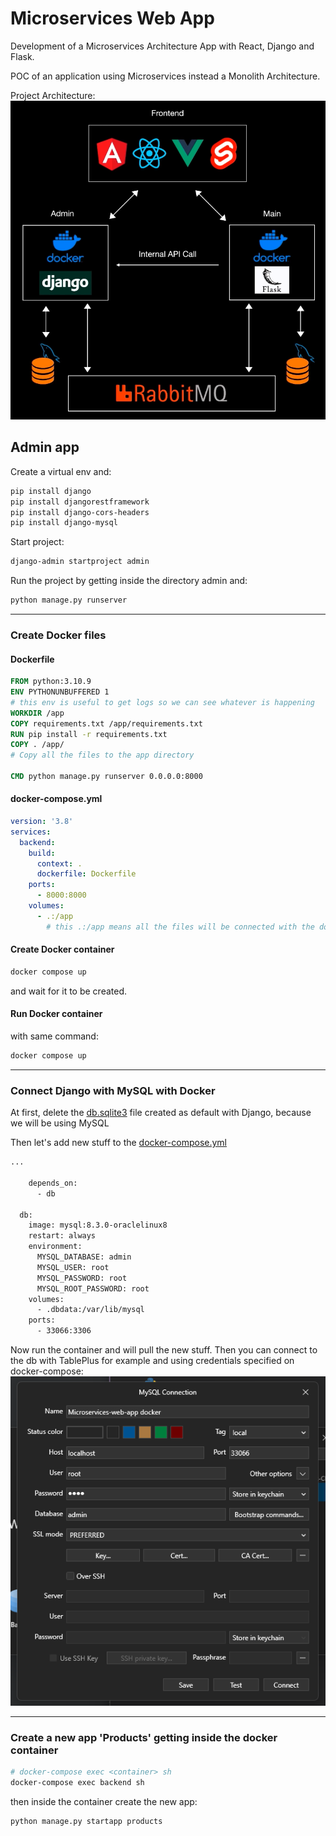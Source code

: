 # Microservices Web App
Development of a Microservices Architecture App with React, Django and Flask. 

POC of an application using Microservices instead a Monolith Architecture.

Project Architecture:
![architecture](./docs/architecture.png)

## Admin app
Create a virtual env and:
```bash
pip install django
pip install djangorestframework
pip install django-cors-headers
pip install django-mysql
```

Start project:
```bash
django-admin startproject admin
```

Run the project by getting inside the directory admin and:
```bash
python manage.py runserver
```

---

### Create Docker files
#### Dockerfile
```dockerfile
FROM python:3.10.9
ENV PYTHONUNBUFFERED 1
# this env is useful to get logs so we can see whatever is happening
WORKDIR /app
COPY requirements.txt /app/requirements.txt
RUN pip install -r requirements.txt
COPY . /app/
# Copy all the files to the app directory

CMD python manage.py runserver 0.0.0.0:8000
```

#### docker-compose.yml
```yml
version: '3.8'
services:
  backend:
    build:
      context: .
      dockerfile: Dockerfile
    ports:
      - 8000:8000
    volumes:
      - .:/app
        # this .:/app means all the files will be connected with the docker container, everytime we make a change in the app it will pass it to the dockerfile /app and opposite too.
```

#### Create Docker container
```bash
docker compose up
```
and wait for it to be created.

#### Run Docker container
with same command:
```bash
docker compose up
```

---

### Connect Django with MySQL with Docker
At first, delete the [db.sqlite3](./admin//db.sqlite3) file created as default with Django, because we will be using MySQL

Then let's add new stuff to the [docker-compose.yml](./admin/docker-compose.yml)
```bash
...

    depends_on:
      - db

  db:
    image: mysql:8.3.0-oraclelinux8
    restart: always
    environment:
      MYSQL_DATABASE: admin
      MYSQL_USER: root
      MYSQL_PASSWORD: root
      MYSQL_ROOT_PASSWORD: root
    volumes:
      - .dbdata:/var/lib/mysql
    ports:
      - 33066:3306
```

Now run the container and will pull the new stuff.
Then you can connect to the db with TablePlus for example and using credentials specified on docker-compose:
![admin_db_credentials](./assets/admin_db_credentials.png)

---

### Create a new app 'Products' getting inside the docker container
```bash
# docker-compose exec <container> sh
docker-compose exec backend sh
```

then inside the container create the new app:
```bash
python manage.py startapp products
```